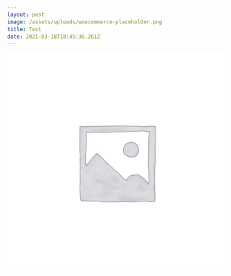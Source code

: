 ```yaml
---
layout: post
image: /assets/uploads/woocommerce-placeholder.png
title: Test
date: 2021-03-18T18:45:36.261Z
---
```

![Test](/assets/uploads/woocommerce-placeholder.png "Test")